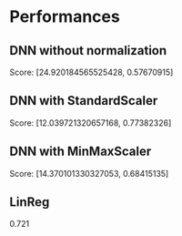 # Performances

## DNN without normalization

Score: [24.920184565525428, 0.57670915]

## DNN with StandardScaler

Score: [12.039721320657168, 0.77382326]

## DNN with MinMaxScaler

Score: [14.370101330327053, 0.68415135]

## LinReg

0.721
